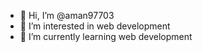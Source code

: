 - 👋 Hi, I’m @aman97703
- 👀 I’m interested in web development
- 🌱 I’m currently learning web development
<!---
aman97703/aman97703 is a ✨ special ✨ repository because its `README.md` (this file) appears on your GitHub profile.
You can click the Preview link to take a look at your changes.
--->
